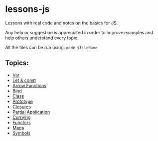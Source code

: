 # lessons-js
Lessons with real code and notes on the basics for JS.

Any help or suggestion is appreciated in order to improve examples and help others understand every topic.

All the files can be run using: `node $fileName`.

## Topics:
+ [Var](var.js)
+ [Let & const](letAndConst.js)
+ [Arrow Functions](arrowFn.js)
+ [Bind](bind.js)
+ [Class](class.js)
+ [Prototype](prototype.js)
+ [Closures](closures.js)
+ [Partial Application](partialApplication.js)
+ [Currying](currying.js)
+ [Functors](functors.js)
+ [Maps](maps.js)
+ [Symbols](symbols.js)


